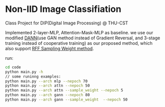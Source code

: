 # Non-IID Image Classifiation

Class Project for DIP(Digital Image Processing) @ THU-CST

Implemented 2-layer-MLP, Attention-Mask-MLP as baseline. we use our modified [DANN](https://dl.acm.org/doi/abs/10.5555/2946645.2946704)(use GAN method instead of Gradient Reversal, and 3-stage training instead of cooperative training) as our proposed method, which also support [RFF Sampling Weight method](https://arxiv.org/abs/2104.07876).

run:

```bash
cd code
python main.py -h
// some runinng examples:
python main.py --arch mlp --nepoch 70
python main.py --arch attn --nepoch 50
python main.py --arch attn --sample_weight --nepoch 5
python main.py --arch gann --nepoch 80
python main.py --arch gann --sample_weight  --nepoch 50
```

